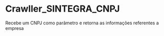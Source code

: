 # Crawller_SINTEGRA_CNPJ
Recebe um  CNPJ como parâmetro e retorna as informações referentes a empresa 
